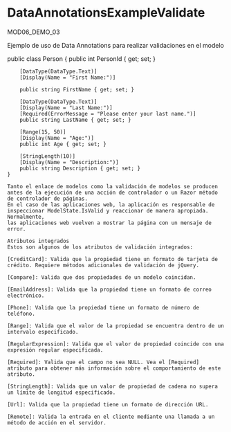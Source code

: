 # DataAnnotationsExampleValidate
MOD06_DEMO_03

Ejemplo de uso de Data Annotations para realizar validaciones en el modelo

public class Person
    {
        public int PersonId { get; set; }

        [DataType(DataType.Text)]
        [Display(Name = "First Name:")]

        public string FirstName { get; set; }

        [DataType(DataType.Text)]
        [Display(Name = "Last Name:")]
        [Required(ErrorMessage = "Please enter your last name.")]
        public string LastName { get; set; }

        [Range(15, 50)]
        [Display(Name = "Age:")]
        public int Age { get; set; }

        [StringLength(10)]
        [Display(Name = "Description:")]
        public string Description { get; set; }
    }
    
    Tanto el enlace de modelos como la validación de modelos se producen antes de la ejecución de una acción de controlador o un Razor método de controlador de páginas. 
    En el caso de las aplicaciones web, la aplicación es responsable de inspeccionar ModelState.IsValid y reaccionar de manera apropiada. Normalmente, 
    las aplicaciones web vuelven a mostrar la página con un mensaje de error.
    
    Atributos integrados
    Estos son algunos de los atributos de validación integrados:
    
    [CreditCard]: Valida que la propiedad tiene un formato de tarjeta de crédito. Requiere métodos adicionales de validación de jQuery.  
    
    [Compare]: Valida que dos propiedades de un modelo coincidan.  
    
    [EmailAddress]: Valida que la propiedad tiene un formato de correo electrónico.  
    
    [Phone]: Valida que la propiedad tiene un formato de número de teléfono.  
    
    [Range]: Valida que el valor de la propiedad se encuentra dentro de un intervalo especificado.  
    
    [RegularExpression]: Valida que el valor de propiedad coincide con una expresión regular especificada.  
    
    [Required]: Valida que el campo no sea NULL. Vea el [Required] atributo para obtener más información sobre el comportamiento de este atributo.
    
    [StringLength]: Valida que un valor de propiedad de cadena no supera un límite de longitud especificado.  
    
    [Url]: Valida que la propiedad tiene un formato de dirección URL.  
    
    [Remote]: Valida la entrada en el cliente mediante una llamada a un método de acción en el servidor. 
    
